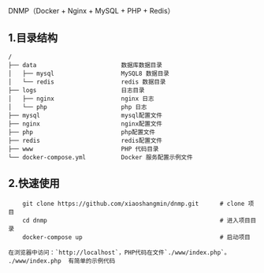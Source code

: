 DNMP（Docker + Nginx + MySQL + PHP + Redis）

## 1.目录结构

```
/
├── data                        数据库数据目录
│   ├── mysql                   MySQL8 数据目录
│   └── redis                   redis 数据目录
├── logs                        日志目录
│   ├── nginx                   nginx 日志
│   └── php                     php 日志
├── mysql                       mysql配置文件
├── nginx                       nginx配置文件
├── php                         php配置文件
├── redis                       redis配置文件
├── www                         PHP 代码目录
└── docker-compose.yml          Docker 服务配置示例文件
```

## 2.快速使用
```
    git clone https://github.com/xiaoshangmin/dnmp.git      # clone 项目
    cd dnmp                                                 # 进入项目目录
    docker-compose up                                       # 启动项目
```
    在浏览器中访问：`http://localhost`，PHP代码在文件`./www/index.php`。
    ./www/index.php  有简单的示例代码